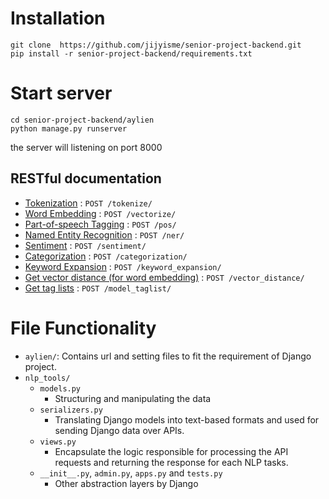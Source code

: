 # Installation

``` 
git clone  https://github.com/jijyisme/senior-project-backend.git
pip install -r senior-project-backend/requirements.txt
```

# Start server

```
cd senior-project-backend/aylien
python manage.py runserver
```
the server will listening on port 8000

## RESTful documentation

* [Tokenization](docs/tokenize.md) : `POST /tokenize/`
* [Word Embedding](docs/vectorize.md) : `POST /vectorize/`
* [Part-of-speech Tagging](docs/pos.md) : `POST /pos/`
* [Named Entity Recognition](docs/ner.md) : `POST /ner/`
* [Sentiment](docs/sentiment.md) : `POST /sentiment/`
* [Categorization](docs/categorization.md) : `POST /categorization/`
* [Keyword Expansion](docs/keyword_expansion.md) : `POST /keyword_expansion/`
* [Get vector distance (for word embedding)](docs/vector_distance.md) : `POST /vector_distance/`
* [Get tag lists](docs/model_taglist.md) : `POST /model_taglist/`

# File Functionality
- `aylien/`: Contains url and setting files to fit the requirement of Django project.
- `nlp_tools/`
    - `models.py`
        - Structuring and manipulating the data
    - `serializers.py`
        - Translating Django models into text-based formats and used for sending Django data over APIs.
    - `views.py`
        - Encapsulate the logic responsible for processing the API requests and returning the response for each NLP tasks.
    - `__init__.py`, `admin.py`, `apps.py` and `tests.py`
        - Other abstraction layers by Django
